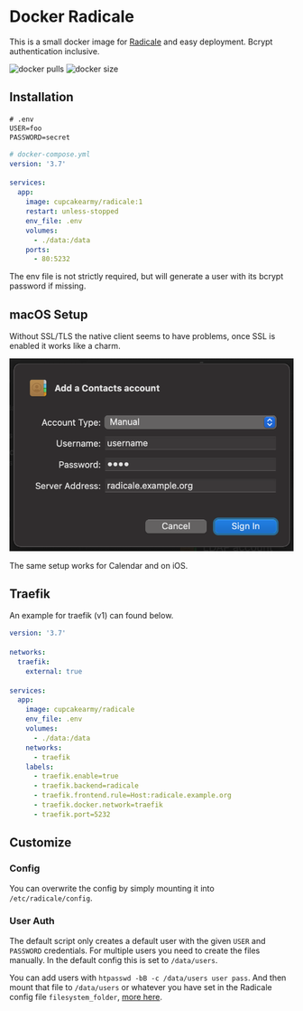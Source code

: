 # Docker Radicale

This is a small docker image for [Radicale](https://github.com/Kozea/Radicale) and easy deployment. Bcrypt authentication inclusive.

![docker pulls](https://badgen.net/docker/pulls/cupcakearmy/radicale)
![docker size](https://badgen.net/docker/size/cupcakearmy/radicale)

## Installation

```
# .env
USER=foo
PASSWORD=secret
```

```yml
# docker-compose.yml
version: '3.7'

services:
  app:
    image: cupcakearmy/radicale:1
    restart: unless-stopped
    env_file: .env
    volumes:
      - ./data:/data
    ports:
      - 80:5232
```

The env file is not strictly required, but will generate a user with its bcrypt password if missing.

## macOS Setup

Without SSL/TLS the native client seems to have problems, once SSL is enabled it works like a charm.

![macOS Setup](.github/macOS.png)

The same setup works for Calendar and on iOS.

## Traefik

An example for traefik (v1) can found below.

```yml
version: '3.7'

networks:
  traefik:
    external: true

services:
  app:
    image: cupcakearmy/radicale
    env_file: .env
    volumes:
      - ./data:/data
    networks:
      - traefik
    labels:
      - traefik.enable=true
      - traefik.backend=radicale
      - traefik.frontend.rule=Host:radicale.example.org
      - traefik.docker.network=traefik
      - traefik.port=5232
```

## Customize

### Config

You can overwrite the config by simply mounting it into `/etc/radicale/config`.

### User Auth

The default script only creates a default user with the given `USER` and `PASSWORD` credentials. For multiple users you need to create the files manually. In the default config this is set to `/data/users`.

You can add users with `htpasswd -bB -c /data/users user pass`. And then mount that file to `/data/users` or whatever you have set in the Radicale config file `filesystem_folder`, [more here](https://radicale.org/3.0.html#documentation/configuration/auth/htpasswd_filename).
